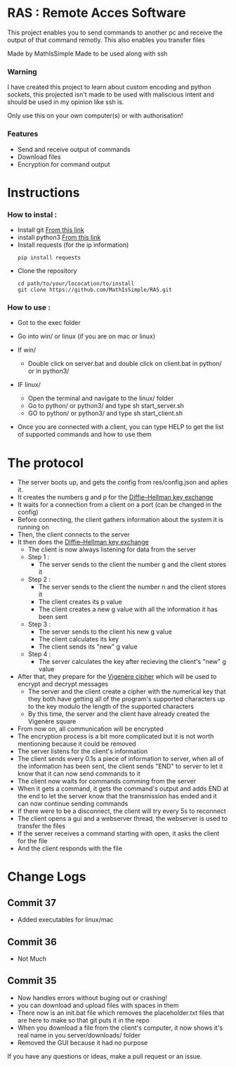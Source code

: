 # RAS : Remote Acces Software

This project enables you to send commands to another pc and receive the output of that command remotly.
This also enables you transfer files

Made by MathIsSimple
Made to be used along with ssh

### Warning 

I have created this project to learn about custom encoding and python sockets, this projected isn't made to be used with maliscious intent and should be used in my opinion like ssh is.

Only use this on your own computer(s) or with authorisation!

### Features

+ Send and receive output of commands
+ Download files
+ Encryption for command output

# Instructions

### How to instal : 

+ Install git [From this link](https://git-scm.com/)
+ install python3 [From this link](https://www.python.org/)
+ Install requests (for the ip information)
    ```
    pip install requests
    ```
+ Clone the repository
    ```
    cd path/to/your/lococation/to/install
    git clone https://github.com/MathIsSimple/RAS.git
    ```
    
### How to use : 

+ Got to the exec folder
+ Go into win/ or linux (if you are on mac or linux)
+ If win/
	* Double click on server.bat and double click on client.bat in python/ or in python3/
+ IF linux/
	* Open the terminal and navigate to the linux/ folder
	* Go to python/ or python3/ and type sh start_server.sh
	* GO to python/ or python3/ and type sh start_client.sh
		
+ Once you are connected with a client, you can type HELP to get the list of supported commands and how to use them

# The protocol

+ The server boots up, and gets the config from res/config.json and aplies it.
+ It creates the numbers g and p for the [Diffie–Hellman key exchange](https://en.wikipedia.org/wiki/Diffie%E2%80%93Hellman_key_exchange)
+ It waits for a connection from a client on a port (can be changed in the config)
+ Before connecting, the client gathers information about the system it is running on
+ Then, the client connects to the server
+ It then does the [Diffie–Hellman key exchange](https://en.wikipedia.org/wiki/Diffie%E2%80%93Hellman_key_exchange)
    * The client is now always listening for data from the server
    * Step 1 :
        * The server sends to the client the number g and the client stores it
    * Step 2 :
        * The server sends to the client the number n and the client stores it
        * The client creates its p value
        * The client creates a new g value with all the information it has been sent
    * Step 3 :
        * The server sends to the client his new g value
        * The client calculates its key
        * The client sends its "new" g value
    * Step 4 :
        * The server calculates the key after recieving the client's "new" g value
+ After that, they prepare for the [Vigenère cipher](https://en.wikipedia.org/wiki/Vigen%C3%A8re_cipher) which will be used to encrypt and decrypt messages
    * The server and the client create a cipher with the numerical key that they both have getting all of the program's supported characters up to the key modulo the length of the supported characters
    * By this time, the server and the client have already created the Vigenère square
+ From now on, all communication will be encrypted
+ The encryption process is a bit more complicated but it is not worth mentioning because it could be removed
+ The server listens for the client's information
+ The client sends every 0.1s a piece of information to server, when all of the information has been sent, the client sends "END" to server to let it know that it can now send commands to it
+ The client now waits for commands comming from the server
+ When it gets a command, it gets the command's output and adds END at the end to let the server know that the transmission has ended and it can now continue sending commands
+ If there were to be a disconnect, the client will try every 5s to reconnect
+ The client opens a gui and a webserver thread, the webserver is used to transfer the files
+ If the server receives a command starting with open, it asks the client for the file
+ And the client responds with the file

# Change Logs

## Commit 37

+ Added executables for linux/mac

## Commit 36

+ Not Much

## Commit 35

+ Now handles errors without buging out or crashing!
+ you can download and upload files with spaces in them
+ There now is an init.bat file which removes the placeholder.txt files that are here to make so that git puts it in the repo
+ When you download a file from the client's computer, it now shows it's real name in you server/downloads/ folder
+ Removed the GUI because it had no purpose

If you have any questions or ideas, make a pull request or an issue.
